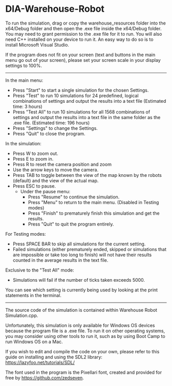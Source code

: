 # DIA-Warehouse-Robot

To run the simulation, drag or copy the warehouse_resources folder into the x64/Debug folder and then open the .exe file inside the x64/Debug folder. You may need to grant permission to the .exe file for it to run. You will also need C++ installed on your device to run it. An easy way to do so is to install Microsoft Visual Studio.

If the program does not fit on your screen (text and buttons in the main menu go out of your screen), please set your screen scale in your display settings to 100%.

------------------------------------------------------------------------------------

In the main menu:
- Press "Start" to start a single simulation for the chosen Settings.
- Press "Test" to run 10 simulations for 24 predefined, logical combinations of settings and output the results into a text file (Estimated time: 3 hours)
- Press "Test All" to run 10 simulations for all 1568 combinations of settings and output the results into a text file in the same folder as the .exe file. (Estimated time: 196 hours)
- Press "Settings" to change the Settings.
- Press "Quit" to close the program.

In the simulation:
- Press W to zoom out.
- Press E to zoom in.
- Press R to reset the camera position and zoom
- Use the arrow keys to move the camera.
- Press TAB to toggle between the view of the map known by the robots (default) and the view of the actual map.
- Press ESC to pause.
	- Under the pause menu:
		- Press "Resume" to continue the simulation.
		- Press "Menu" to return to the main menu. (Disabled in Testing modes)
		- Press "Finish" to prematurely finish this simulation and get the results.
		- Press "Quit" to quit the program entirely.

For Testing modes:
- Press SPACE BAR to skip all simulations for the current setting.
- Failed simulations (either prematurely ended, skipped or simulations that are impossible or take too long to finish) will not have their results counted in the average results in the text file.

Exclusive to the "Test All" mode:
- Simulations will fail if the number of ticks taken exceeds 5000.

You can see which setting is currently being used by looking at the print statements in the terminal.

------------------------------------------------------------------------------------

The source code of the simulation is contained within Warehouse Robot Simulation.cpp.

Unfortunately, this simulation is only available for Windows OS devices because the program file is a .exe file. To run it on other operating systems, you may consider using other tools to run it, such as by using Boot Camp to run Windows OS on a Mac.

If you wish to edit and compile the code on your own, please refer to this guide on installing and using the SDL2 library: https://lazyfoo.net/tutorials/SDL/

The font used in the program is the Pixellari font, created and provided for free by https://github.com/zedseven.
